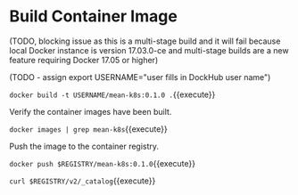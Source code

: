 # Build Container Image #

(TODO, blocking issue as this is a multi-stage build and it will fail because local Docker instance is version 17.03.0-ce and multi-stage builds are a new feature requiring Docker 17.05 or higher)

(TODO - assign export USERNAME="user fills in DockHub user name")

`docker build -t USERNAME/mean-k8s:0.1.0 .`{{execute}}

Verify the container images have been built.

`docker images | grep mean-k8s`{{execute}}

Push the image to the container registry.

`docker push $REGISTRY/mean-k8s:0.1.0`{{execute}}

`curl $REGISTRY/v2/_catalog`{{execute}}
